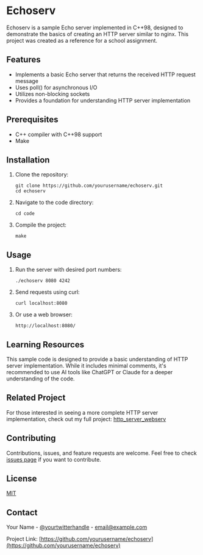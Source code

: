 # Echoserv

Echoserv is a sample Echo server implemented in C++98, designed to demonstrate the basics of creating an HTTP server similar to nginx. This project was created as a reference for a school assignment.

## Features

- Implements a basic Echo server that returns the received HTTP request message
- Uses poll() for asynchronous I/O
- Utilizes non-blocking sockets
- Provides a foundation for understanding HTTP server implementation

## Prerequisites

- C++ compiler with C++98 support
- Make

## Installation

1. Clone the repository:
   ```
   git clone https://github.com/yourusername/echoserv.git
   cd echoserv
   ```

2. Navigate to the code directory:
   ```
   cd code
   ```

3. Compile the project:
   ```
   make
   ```

## Usage

1. Run the server with desired port numbers:
   ```
   ./echoserv 8080 4242
   ```

2. Send requests using curl:
   ```
   curl localhost:8080
   ```

3. Or use a web browser:
   ```
   http://localhost:8080/
   ```

## Learning Resources

This sample code is designed to provide a basic understanding of HTTP server implementation. While it includes minimal comments, it's recommended to use AI tools like ChatGPT or Claude for a deeper understanding of the code.

## Related Project

For those interested in seeing a more complete HTTP server implementation, check out my full project:
[http_server_webserv](https://github.com/deerman31/http_server_webserv)

## Contributing

Contributions, issues, and feature requests are welcome. Feel free to check [issues page](https://github.com/yourusername/echoserv/issues) if you want to contribute.

## License

[MIT](https://choosealicense.com/licenses/mit/)

## Contact

Your Name - [@yourtwitterhandle](https://twitter.com/yourtwitterhandle) - email@example.com

Project Link: [https://github.com/yourusername/echoserv](https://github.com/yourusername/echoserv)
